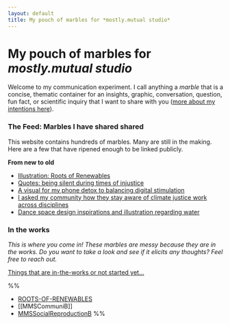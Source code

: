 ```yaml
---
layout: default
title: My pouch of marbles for *mostly.mutual studio*
---
```

# My pouch of marbles for *mostly.mutual studio*
Welcome to my communication experiment. I call anything a *marble* that is a concise, thematic container for an insights, graphic, conversation, question, fun fact, or scientific inquiry that I want to share with you ([more about my intentions here](MMSCommuniA.md)).


### The Feed: Marbles I have shared shared
This website contains hundreds of marbles. Many are still in the making. Here are a few that have ripened enough to be linked publicly. 

**From new to old**

- [Illustration: Roots of Renewables](ROOTS-OF-RENEWABLES.md)
- [Quotes: being silent during times of injustice](QUOTES-INJUSTICE-SILENCE.md)
- [A visual for my phone detox to balancing digital stimulation](MMSCommuniB.md)
- [I asked my community how they stay aware of climate justice work across disciplines](MMSQ-Transdisciplinary-awareness.md)
- [Dance space design inspirations and illustration regarding water](EYTCareClubInspo-B-Drinks.md)

### In the works
*This is where you come in! These marbles are messy because they are in the works. Do you want to take a look and see if it elicits any thoughts? Feel free to reach out.*

[Things that are in-the-works or not started yet...](MMSInTheWorks.md)

%%
- [ROOTS-OF-RENEWABLES](ROOTS-OF-RENEWABLES.md)
- [[MMSCommuniB]]
- [MMSSocialReproductionB](MMSSocialReproductionB.md)
%%
